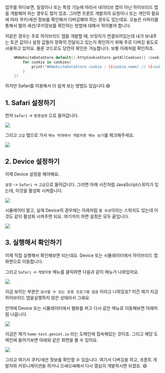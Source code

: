 업무를 하다보면, 일정이나 또는 특정 기능에 따라서 네이티브 앱이 아닌 하이브리드 앱을 개발해야 하는 경우도 많이 있죠. 그러면 프론트 개발자의 요청이나 또는 개인의 필요에 따라 쿠키/세션 정보를 확인해서 디버깅해야 하는 경우도 있는데요. 오늘은 사파리를 통해서 웹의 세션/쿠키정보를 확인하는 방법에 대해서 적어볼까 합니다. 

저같은 경우는 주로 하이브리드 앱을 개발할 때, 브릿지가 연결되어있는데 내가 보내주는 토큰 값이나 설정 값들이 정확히 전달되고 있는지 확인하기 위해 주로 디버깅 용도로 사용하고 있어요. 물론 코드로도 당연히 확인은 가능합니다. 보통 아래처럼 확인하죠. 

```swift
    WKWebsiteDataStore.default().httpCookieStore.getAllCookies({ (cookies) in
        for cookie in cookies{
        	print("WKWebsiteDataStore cookie : \(cookie.name) // \(cookie.value)")
        }
    })
```

하지만 Safari를 이용해서 더 쉽게 보는 방법도 있습니다.😄


## 1. Safari 설정하기

먼저 `Safari` -> `환경설정` 으로 들어갑니다.

![](https://velog.velcdn.com/images/dev_kickbell/post/1d92d987-061f-455c-a9b2-b26b1dda0d3e/image.png)

그리고 `고급` 탭으로 가서 `메뉴 막대에서 개발자용 메뉴 보기`를 체크해주세요. 

![](https://velog.velcdn.com/images/dev_kickbell/post/a7f13f33-7afd-4d45-b0ad-3e99c6f1035a/image.png)

## 2. Device 설정하기

이제 Device 설정을 해야해요. 

`설정` -> `Safari` -> `고급`으로 들어갑니다. 그러면 아래 사진처럼 JavaScript스위치가 있는데, 이것을 활성화 시켜줍니다. 

![](https://velog.velcdn.com/images/dev_kickbell/post/a4dcd112-2e32-493f-9451-5205a2361069/image.png)

시뮬레이터 말고, 실제 Device의 경우에는 아래처럼 `웹 속성`이라는 스위치도 있는데 이것도 같이 활성화 시켜주면 되요. 여기까지 하면 설정은 모두 끝입니다. 

![](https://velog.velcdn.com/images/dev_kickbell/post/efc490dd-371d-4ceb-a9ca-301984cafd19/image.png)

## 3. 실행해서 확인하기 

이제 직접 실행해서 확인해보면 되는데요. Device 또는 시뮬레이터에서 하이브리드 앱 화면으로 이동합니다. 

그리고 `Safari` -> `개발자용` 메뉴를 클릭하면 다음과 같이 메뉴가 나와있어요. 

![](https://velog.velcdn.com/images/dev_kickbell/post/33de2c6e-4043-47a8-9fa2-f28de554e8a2/image.png)

지금 보이는 부분은 `검사할 수 있는 응용 프로그램 없음` 이라고 나와있죠? 이건 제가 지금 하이브리드 앱을실행하지 않은 상태라서 그래요. 

만약에 Device 또는 시뮬레이터에서 웹뷰를 켜고 다시 같은 메뉴로 이동해보면 아래처럼 나옵니다. 

![](https://velog.velcdn.com/images/dev_kickbell/post/ee20890a-2f2b-4ecf-b364-9187c00fd7ae/image.png)

지금은 제가 `home-test.geniet.io` 라는 도메인에 접속해있는 것이죠. 그리고 해당 도메인에 들어가보면 아래와 같은 화면을 볼 수 있어요. 

![](https://velog.velcdn.com/images/dev_kickbell/post/a642b71a-1d2d-472b-8b6b-b23adb428dce/image.png)

그리고 여기서 쿠키/세션 정보를 확인할 수 있습니다. 여기서 디버깅을 하고, 프론트 개발자와 커뮤니케이션을 하거나 으쌰으쌰해서 다시 열심히 개발하시면 되겠죠. 😄




